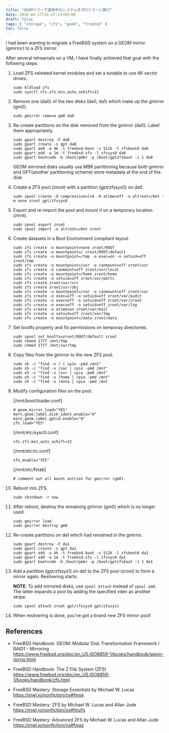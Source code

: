 ```yaml
---
title: "GEOMミラーで運用中のシステムをZFSミラーに移行"
date: 2018-04-17T15:27:13+09:00
draft: false
tags: [ "storage", "zfs", "geom", "freebsd" ]
toc: false
---
```

I had been wanting to migrate a FreeBSD system on a GEOM mirror (gmirror) to a ZFS mirror.

After several rehearsals on a VM, I have finally achieved that goal with the following steps.

1. Load ZFS-releated kernel modules and set a tunable to use 4K sector drives.
	```
	sudo kldload zfs
	sudo sysctl vfs.zfs.min_auto_ashift=12
	```

2. Remove one (da0) of the two disks (da0, da1) which make up the gmirror (gm0).
	```
	sudo gmirror remove gm0 da0
	```

3. Re-create partitions on the disk removed from the gmirror (da0). Label them appropriately.
	```
	sudo gpart destroy -F da0
	sudo gpart create -s gpt da0
	sudo gpart add -a 4k -t freebsd-boot -s 512k -l zfsboot0 da0
	sudo gpart add -a 1m -t freebsd-zfs -l zfssys0 da0
	sudo gpart bootcode -b /boot/pmbr -p /boot/gptzfsboot -i 1 da0
	```

	GEOM mirrored disks usually use MBR partitioning because both gmirror and GPT(another partitioning scheme) store metadata at the end of the disk.

4. Create a ZFS pool (zroot) with a partition (gpt/zfssys0) on da0.
	```
	sudo zpool create -O compression=lz4 -O atime=off -o altroot=/mnt -m none zroot gpt/zfssys0
	```

5. Export and re-import the pool and mount it on a temporary location (/mnt).
	```
	sudo zpool export zroot
	sudo zpool import -o altroot=/mnt zroot
	```

6. Create datasets in a Boot Environment compliant layout.
	```
	sudo zfs create -o mountpoint=none zroot/ROOT
	sudo zfs create -o mountpoint=/ zroot/ROOT/default
	sudo zfs create -o mountpoint=/tmp -o exec=on -o setuid=off zroot/tmp
	sudo zfs create -o mountpoint=/usr -o canmount=off zroot/usr
	sudo zfs create -o canmount=off zroot/usr/local
	sudo zfs create -o mountpoint=/home zroot/home
	sudo zfs create -o setuid=off zroot/usr/ports
	sudo zfs create zroot/usr/src
	sudo zfs create zroot/usr/obj
	sudo zfs create -o mountpoint=/var -o canmount=off zroot/var
	sudo zfs create -o exec=off -o setuid=off zroot/var/audit
	sudo zfs create -o exec=off -o setuid=off zroot/var/crash
	sudo zfs create -o exec=off -o setuid=off zroot/var/log
	sudo zfs create -o atime=on zroot/var/mail
	sudo zfs create -o setuid=off zroot/var/tmp
	sudo zfs create -o mountpoint=/data zroot/data
	```

7. Set bootfs property and fix permissions on temporay directories.
	```
	sudo zpool set bootfs=zroot/ROOT/default zroot
	sudo chmod 1777 /mnt/tmp
	sudo chmod 1777 /mnt/var/tmp
	```

8. Copy files from the gmirror to the new ZFS pool.
	```
	sudo sh -c "find -x / | cpio -pmd /mnt"
	sudo sh -c "find -x /var | cpio -pmd /mnt"
	sudo sh -c "find -x /usr | cpio -pmd /mnt"
	sudo sh -c "find -x /home | cpio -pmd /mnt"
	sudo sh -c "find -x /data | cpio -pmd /mnt
	```

9. Modify configuration files on the pool.

	[/mnt/boot/loader.conf]
	```
	# geom_mirror_load="YES"
	kern.geom.label.disk_ident.enable="0"
	kern.geom.label.gptid.enable="0"
	zfs_load="YES"
	```

	[/mnt/etc/sysctl.conf]
	```
	vfs.zfs.min_auto_ashift=12
	```

	[/mnt/etc/rc.conf]
	```
	zfs_enable="YES"
	```

	[/mnt/etc/fstab]
	```
	# comment out all mount entries for gmirror (gm0).
	```

10. Reboot into ZFS.
	```
	sudo shutdown -r now
	```

11. After reboot, destroy the remaining gmirror (gm0) which is no longer used.
	```
	sudo gmirror load
	sudo gmirror destroy gm0
	```

12. Re-create partitions on da1 which had remained in the gmirror.
	```
	sudo gpart destroy -F da1
	sudo gpart create -s gpt da1
	sudo gpart add -a 4k -t freebsd-boot -s 512k -l zfsboot0 da1
	sudo gpart add -a 1m -t freebsd-zfs -l zfssys0 da1
	sudo gpart bootcode -b /boot/pmbr -p /boot/gptzfsboot -i 1 da1
	```

13. Add a partition (gpt/zfssys1) on da1 to the ZFS pool (zroot) to form a mirror again. Resilvering starts.

	**NOTE**: To add mirrored disks, use `zpool attach` instead of `zpool add`. The latter expands a pool by adding the specified vdev as another stripe.

	```
	sudo zpool attach zroot gpt/zfssys0 gpt/zfssys1
	```

14. When resilvering is done, you've got a brand new ZFS mirror pool!

## References

* FreeBSD Handbook: GEOM: Modular Disk Transformation Framework / RAID1 - Mirroring  
https://www.freebsd.org/doc/en_US.ISO8859-1/books/handbook/geom-mirror.html

* FreeBSD Handbook: The Z File System (ZFS)  
https://www.freebsd.org/doc/en_US.ISO8859-1/books/handbook/zfs.html

* FreeBSD Mastery: Storage Essentials by Michael W. Lucas  
https://mwl.io/nonfiction/os#fmse

* FreeBSD Mastery: ZFS by Michael W. Lucas and Allan Jude  
https://mwl.io/nonfiction/os#fmzfs

* FreeBSD Mastery: Advanced ZFS by Michael W. Lucas and Allan Jude  
https://mwl.io/nonfiction/os#fmaz
